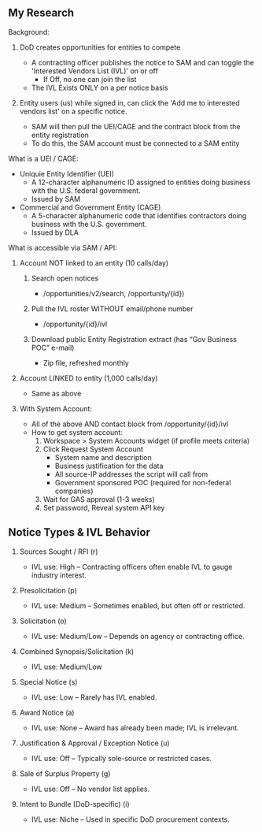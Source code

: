My Research
-------------

Background:
1) DoD creates opportunities for entities to compete
    - A contracting officer publishes the notice to SAM and can toggle the 
    'Interested Vendors List (IVL)' on or off
      - If Off, no one can join the list
    - The IVL Exists ONLY on a per notice basis

2) Entity users (us) while signed in, can click the 'Add me to interested vendors
list' on a specific notice. 
    - SAM will then pull the UEI/CAGE and the contract block from the entity registration
    - To do this, the SAM account must be connected to a SAM entity


What is a UEI / CAGE:
- Uniquie Entity Identifier (UEI)
    - A 12-character alphanumeric ID assigned to entities doing business with the U.S. federal government.
    - Issued by SAM
- Commercial and Government Entity (CAGE)
    - A 5-character alphanumeric code that identifies contractors doing business with the U.S. government.
    - Issued by DLA


What is accessible via SAM / API:
1) Account NOT linked to an entity (10 calls/day)
    1) Search open notices
        - /opportunities/v2/search, /opportunity/{id})

    2) Pull the IVL roster WITHOUT email/phone number
        - /opportunity/{id}/ivl

    3) Download public Entity Registration extract (has “Gov Business POC” e-mail)
        - Zip file, refreshed monthly

2) Account LINKED to entity (1,000 calls/day)
    - Same as above

3) With System Account:
    - All of the above AND contact block from /opportunity/{id}/ivl
    - How to get system account:
        1) Workspace > System Accounts widget (if profile meets criteria)
        2) Click Request System Account 
            - System name and description
            - Business justification for the data
            - All source-IP addresses the script will call from
            - Government sponsored POC (required for non-federal companies)
        3) Wait for GAS approval (1-3 weeks)
        4) Set password, Reveal system API key




Notice Types & IVL Behavior
-------------------------------
1) Sources Sought / RFI (r)
    - IVL use: High – Contracting officers often enable IVL to gauge industry interest.

2) Presolicitation (p)
    - IVL use: Medium – Sometimes enabled, but often off or restricted.

3) Solicitation (o)
    - IVL use: Medium/Low – Depends on agency or contracting office.

4) Combined Synopsis/Solicitation (k)
    - IVL use: Medium/Low

5) Special Notice (s)
    - IVL use: Low – Rarely has IVL enabled.

6) Award Notice (a)
    - IVL use: None – Award has already been made; IVL is irrelevant.

7) Justification & Approval / Exception Notice (u)
    - IVL use: Off – Typically sole-source or restricted cases.

8) Sale of Surplus Property (g)
    - IVL use: Off – No vendor list applies.

9) Intent to Bundle (DoD-specific) (i)
    - IVL use: Niche – Used in specific DoD procurement contexts.
